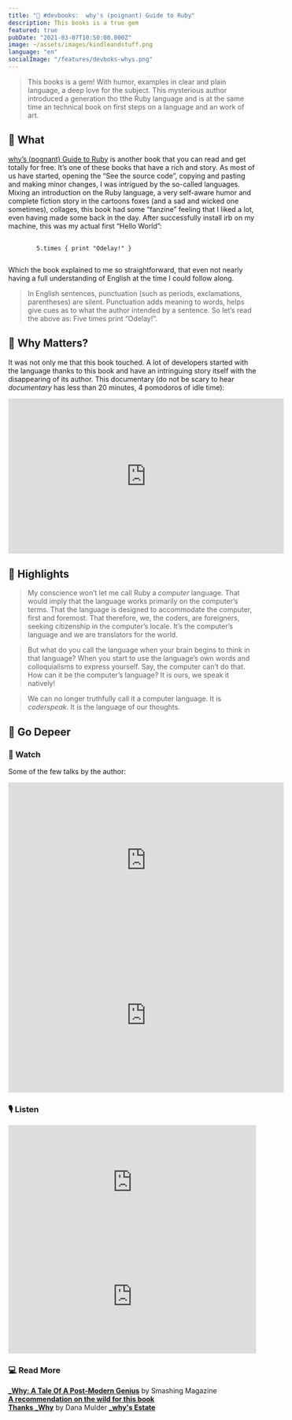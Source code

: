 ```yaml
---
title: "📘 #devbooks:  why's (poignant) Guide to Ruby"
description: This books is a true gem
featured: true
pubDate: "2021-03-07T10:50:00.000Z"
image: ~/assets/images/kindleandstuff.png
language: "en"
socialImage: "/features/devboks-whys.png"
---
```


> This books is a gem! With humor, examples in clear and plain language, a deep love for the subject. This mysterious author introduced a generation tho tthe Ruby language and is at the same time an technical book on first steps on a language and an work of art.  

## 📖 What

[why’s (pognant) Guide to Ruby](https://poignant.guide/) is another book that you can read and get totally for free. It’s one of these books that have a rich and story. As most of us have started, opening the “See the source code”, copying and pasting and making minor changes, I was intrigued by the so-called languages. Mixing an introduction on the Ruby language, a very self-aware humor and complete fiction story in the cartoons foxes (and a sad and wicked one sometimes), collages, this book had some “fanzine” feeling that I liked a lot, even having made some back in the day. After successfully install irb on my machine, this was my actual first “Hello World”:

<pre class="language-ruby" >
    <code>
        5.times { print "Odelay!" }
    </code>
</pre>

Which the book explained to me so straightforward, that even not nearly having a full understanding of English at the time I could follow along.

> In English sentences, punctuation (such as periods, exclamations, parentheses) are silent. Punctuation adds meaning to words, helps give cues as to what the author intended by a sentence. So let’s read the above as: Five times print “Odelay!”.

## 🌟 Why Matters?

It was not only me that this book touched. A lot of developers started with the language thanks to this book and have an intringuing story itself with the disappearing of its author. This documentary (do not be scary to hear _documentary_ has less than 20 minutes, 4 pomodoros of idle time):

<div class="yt-frame">
<iframe width="560" height="315" src="https://www.youtube.com/embed/64anPPVUw5U" frameBorder="0" allow="accelerometer; autoplay; clipboard-write; encrypted-media; gyroscope; picture-in-picture" allowfullscreen></iframe>
</div>

## 🔖 Highlights

> My conscience won’t let me call Ruby a _computer_ language. That would imply that the language works primarily on the computer’s terms. That the language is designed to accommodate the computer, first and foremost. That therefore, we, the coders, are foreigners, seeking citizenship in the computer’s locale. It’s the computer’s language and we are translators for the world.  

> But what do you call the language when your brain begins to think in that language? When you start to use the language’s own words and colloquialisms to express yourself. Say, the computer can’t do that. How can it be the computer’s language? It is ours, we speak it natively!  

> We can no longer truthfully call it a computer language. It is _coderspeak_. It is the language of our thoughts.

## 🐙 Go Depeer

### 📼 Watch

Some of the few talks by the author:

<div class="wrap-video">
<iframe title="YouTube" width="560" height="315" src="https://www.youtube.com/embed/20ihzA8v89U" frameBorder="0" allow="accelerometer; autoplay; clipboard-write; encrypted-media; gyroscope; picture-in-picture" allowfullscreen></iframe>
</div>

<div class="wrap-video">
<iframe title="YouTube" width="560" height="315" src="https://www.youtube.com/embed/f7HIbTijiYw" frameBorder="0" allow="accelerometer; autoplay; clipboard-write; encrypted-media; gyroscope; picture-in-picture" allowfullscreen></iframe>
</div>

### 🎙️ Listen

<div class="wrap-audio">
<iframe src="https://open.spotify.com/embed-podcast/episode/3Su7x8kBi0RuUEpBgh48Wk" width="100%" height="232" frameborder="0" allowtransparency="true" allow="encrypted-media"></iframe>
</div>

<div class="wrap-audio">
<iframe src="https://open.spotify.com/embed-podcast/episode/4dIr2Qon2pwPmZdcRq8fkE" width="100%" height="232" frameborder="0" allowtransparency="true" allow="encrypted-media"></iframe>
</div>

### 💻 Read More

**[_Why: A Tale Of A Post-Modern Genius](https://www.smashingmagazine.com/2010/05/why-a-tale-of-a-post-modern-genius/)** by Smashing Magazine  
**[A recommendation on the wild for this book](https://dev.to/beccasaurus/comment/h399)**  
**[Thanks _Why](https://medium.com/@danamulder/on-whys-poignant-guide-to-ruby-3ca3f994be99)** by Dana Mulder
**[_why's Estate](https://viewsourcecode.org/why/)**